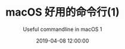 ---
title: macOS 好用的命令行(1)
subtitle: Useful commandline in macOS 1
date: 2019-04-08 12:00:00
tags:
  - 命令行
  - macOS
---